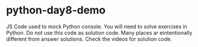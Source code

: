 # python-day8-demo

JS Code used to mock Python console. You will need to solve exercises in Python. Do not use this code as solution code. Many places ar eintentionally different from answer solutions. Check the videos for solution code.

